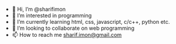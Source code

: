 - 👋 Hi, I’m @sharifimon
- 👀 I’m interested in programming
- 🌱 I’m currently learning html, css, javascript, c/c++, python etc.
- 💞️ I’m looking to collaborate on web programming
- 📫 How to reach me sharif.imon@gmail.com

<!---
sharifimon/sharifimon is a ✨ special ✨ repository because its `README.md` (this file) appears on your GitHub profile.
You can click the Preview link to take a look at your changes.
--->
